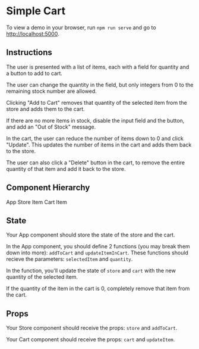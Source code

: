 # Simple Cart

To view a demo in your browser, run `npm run serve` and go to [http://localhost:5000](http://localhost:5000).

## Instructions

The user is presented with a list of items, each with a field for quantity and a button to add to cart.

The user can change the quantity in the field, but only integers from 0 to the remaining stock number are allowed.

Clicking "Add to Cart" removes that quantity of the selected item from the store and adds them to the cart.

If there are no more items in stock, disable the input field and the button, and add an "Out of Stock" message.

In the cart, the user can reduce the number of items down to 0 and click "Update". This updates the number of items in the cart and adds them back to the store.

The user can also click a "Delete" button in the cart, to remove the entire quantity of that item and add it back to the store.

## Component Hierarchy

App
    Store
        Item
    Cart
        Item

## State

Your App component should store the state of the store and the cart.

In the App component, you should define 2 functions (you may break them down into more): `addToCart` and `updateItemInCart`. These functions should recieve the parameters: `selectedItem` and `quantity`.

In the function, you'll update the state of `store` and `cart` with the new quantity of the selected item.

If the quantity of the item in the cart is 0, completely remove that item from the cart.

## Props

Your Store component should receive the props: `store` and `addToCart`.

Your Cart component should receive the props: `cart` and `updateItem`.
